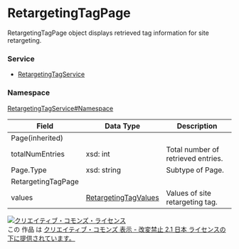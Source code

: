 # RetargetingTagPage
RetargetingTagPage object displays retrieved tag information for site retargeting.
### Service
+ [RetargetingTagService](../../services/RetargetingTagService.md)

### Namespace
[RetargetingTagService#Namespace](../../services/RetargetingTagService.md#namespace)

| Field | Data Type | Description | 
|---|---|---|
| Page(inherited)|||
| totalNumEntries| xsd: int| Total number of  retrieved entries. |
| Page.Type| xsd: string| Subtype of Page. |
| RetargetingTagPage|||
| values| <a href="./RetargetingTagValues.md">RetargetingTagValues</a>| Values of site retargeting tag. |

<a rel="license" href="http://creativecommons.org/licenses/by-nd/2.1/jp/"><img alt="クリエイティブ・コモンズ・ライセンス" style="border-width:0" src="https://i.creativecommons.org/l/by-nd/2.1/jp/88x31.png" /></a><br />この 作品 は <a rel="license" href="http://creativecommons.org/licenses/by-nd/2.1/jp/">クリエイティブ・コモンズ 表示 - 改変禁止 2.1 日本 ライセンスの下に提供されています。</a>
